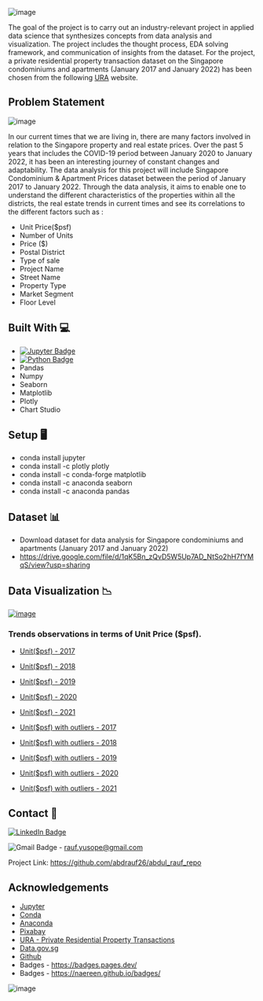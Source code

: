 ![image](https://user-images.githubusercontent.com/96287600/156367866-8eb835b7-dedf-4392-a00b-3e1f43dda3ed.png)

The goal of the project is to carry out an industry-relevant project in applied data science that synthesizes concepts from data analysis and visualization. The project includes the thought process, EDA solving framework, and communication of insights from the dataset. For the project, a private residential property transaction dataset on the Singapore condominiums and apartments (January 2017 and January 2022) has been chosen from the following [URA](https://www.ura.gov.sg/realEstateIIWeb/transaction/search.action) website. 

## Problem Statement

![image](https://cdn.pixabay.com/photo/2013/12/16/17/13/singapore-229387_1280.jpg)

In our current times that we are living in, there are many factors involved in relation to the Singapore property and real estate prices.
Over the past 5 years that includes the COVID-19 period between January 2020 to January 2022, it has been an interesting journey of constant changes and adaptability.
The data analysis for this project will include Singapore Condominium & Apartment Prices dataset between the period of January 2017 to January 2022. Through the data analysis, it aims to enable one to understand the different characteristics of the properties within all the districts, the real estate trends in current times and see its correlations to the different factors such as :

- Unit Price($psf)
- Number of Units
- Price ($)
- Postal District
- Type of sale
- Project Name
- Street Name
- Property Type
- Market Segment
- Floor Level


## Built With 💻

- [![Jupyter Badge](https://img.shields.io/badge/Jupyter-F37626?logo=jupyter&logoColor=fff&style=flat)](https://jupyter.org/try)
- [![Python Badge](https://img.shields.io/badge/Python-3776AB?logo=python&logoColor=fff&style=flat)](https://www.python.org/)
- Pandas
- Numpy
- Seaborn
- Matplotlib
- Plotly
- Chart Studio


## Setup 🖥️
- conda install jupyter
- conda install -c plotly plotly
- conda install -c conda-forge matplotlib
- conda install -c anaconda seaborn
- conda install -c anaconda pandas

## Dataset 📊

- Download dataset for data analysis for Singapore condominiums and apartments (January 2017 and January 2022)
- https://drive.google.com/file/d/1qK5Bn_zQvD5W5Up7AD_NtSo2hH7fYMqS/view?usp=sharing

## Data Visualization 📉

[![image](https://user-images.githubusercontent.com/96287600/156498899-724321c5-16a1-49f6-88f6-a0da9f19f70b.png)](https://drive.google.com/file/d/1OdPzS1Zj5DbEnWGs3n9Rj0FMhE1H26wZ/view?usp=sharing)

### Trends observations in terms of Unit Price ($psf).

- [Unit($psf) - 2017](https://plotly.com/~ab.rauf/43/)
- [Unit($psf) - 2018](https://plotly.com/~ab.rauf/24/)
- [Unit($psf) - 2019](https://plotly.com/~ab.rauf/30/)
- [Unit($psf) - 2020](https://plotly.com/~ab.rauf/35/)
- [Unit($psf) - 2021](https://plotly.com/~ab.rauf/35/)


- [Unit($psf) with outliers - 2017](https://plotly.com/~ab.rauf/41/)
- [Unit($psf) with outliers - 2018](https://plotly.com/~ab.rauf/22/)
- [Unit($psf) with outliers - 2019](https://plotly.com/~ab.rauf/28/)
- [Unit($psf) with outliers - 2020](https://plotly.com/~ab.rauf/33/)
- [Unit($psf) with outliers - 2021](https://plotly.com/~ab.rauf/37/)


## Contact 📧

[![LinkedIn Badge](https://img.shields.io/badge/LinkedIn-0A66C2?logo=linkedin&logoColor=fff&style=flat-square)](https://www.linkedin.com/in/abdrauf26/)

![Gmail Badge](https://img.shields.io/badge/Gmail-EA4335?logo=gmail&logoColor=fff&style=flat) - rauf.yusope@gmail.com

Project Link:  https://github.com/abdrauf26/abdul_rauf_repo

## Acknowledgements

- [Jupyter](https://jupyter.org/)
- [Conda](https://docs.conda.io/en/latest/)
- [Anaconda](https://anaconda.org/)
- [Pixabay](https://pixabay.com/)
- [URA - Private Residential Property Transactions](https://www.ura.gov.sg/realEstateIIWeb/transaction/search.action)
- [Data.gov.sg](https://data.gov.sg/)
- [Github](https://github.com/)
- Badges - https://badges.pages.dev/
- Badges - https://naereen.github.io/badges/

![image](https://cdn.pixabay.com/photo/2014/03/15/16/34/construction-287876_1280.jpg)






